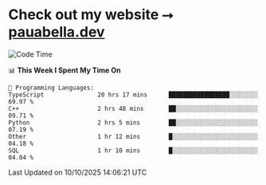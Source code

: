 # Check out my website ⭢ [pauabella.dev](https://pauabella.dev)

<!--START_SECTION:waka-->
![Code Time](http://img.shields.io/badge/Code%20Time-4%2C899%20hrs%2045%20mins-blue)

📊 **This Week I Spent My Time On** 

```text
💬 Programming Languages: 
TypeScript               20 hrs 17 mins      █████████████████░░░░░░░░   69.97 % 
C++                      2 hrs 48 mins       ██░░░░░░░░░░░░░░░░░░░░░░░   09.71 % 
Python                   2 hrs 5 mins        ██░░░░░░░░░░░░░░░░░░░░░░░   07.19 % 
Other                    1 hr 12 mins        █░░░░░░░░░░░░░░░░░░░░░░░░   04.18 % 
SQL                      1 hr 10 mins        █░░░░░░░░░░░░░░░░░░░░░░░░   04.04 % 
```


 Last Updated on 10/10/2025 14:06:21 UTC
<!--END_SECTION:waka-->
